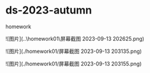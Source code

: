 # ds-2023-autumn
homework


![图片](..\homework01\屏幕截图 2023-09-13 202625.png)


![图片](./homework01/屏幕截图 2023-09-13 203135.png)


![图片](./homework01/屏幕截图 2023-09-13 203155.png)


